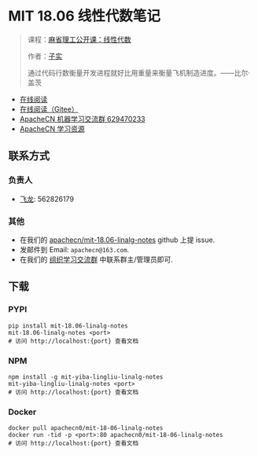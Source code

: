 # MIT 18.06 线性代数笔记

> 课程：[麻省理工公开课：线性代数](http://open.163.com/special/opencourse/daishu.html)
> 
> 作者：[子实](https://github.com/zlotus)
> 
> 通过代码行数衡量开发进程就好比用重量来衡量飞机制造进度。——比尔·盖茨

* [在线阅读](https://linalg.apachecn.org)
* [在线阅读（Gitee）](https://apachecn.gitee.io/mit-18.06-linalg-notes/)
* [ApacheCN 机器学习交流群 629470233](http://shang.qq.com/wpa/qunwpa?idkey=30e5f1123a79867570f665aa3a483ca404b1c3f77737bc01ec520ed5f078ddef)
* [ApacheCN 学习资源](https://www.apachecn.org/)

## 联系方式

### 负责人

* [飞龙](https://github.com/wizardforcel): 562826179

### 其他

*   在我们的 [apachecn/mit-18.06-linalg-notes](https://github.com/apachecn/mit-18.06-linalg-notes) github 上提 issue.
*   发邮件到 Email: `apachecn@163.com`.
*   在我们的 [组织学习交流群](https://www.apachecn.org/organization/348.html) 中联系群主/管理员即可.


## 下载

### PYPI

```
pip install mit-18.06-linalg-notes
mit-18.06-linalg-notes <port>
# 访问 http://localhost:{port} 查看文档
```

### NPM

```
npm install -g mit-yiba-lingliu-linalg-notes
mit-yiba-lingliu-linalg-notes <port>
# 访问 http://localhost:{port} 查看文档
```

### Docker

```
docker pull apachecn0/mit-18-06-linalg-notes
docker run -tid -p <port>:80 apachecn0/mit-18-06-linalg-notes
# 访问 http://localhost:{port} 查看文档
```
